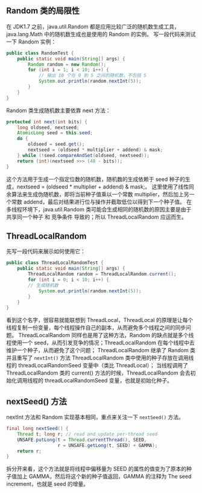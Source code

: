 ## Random 类的局限性
在 JDK1.7 之前，java.util.Random 都是应用比较广泛的随机数生成工具，java.lang.Math 中的随机数生成也是使用的 Random 的实例。
写一段代码来测试一下 Random 实例：
```java
public class RandomTest {
    public static void main(String[] args) {
        Random random = new Random();
        for (int i = 1; i < 10; i++) {
            // 输出 10 个在 0 到 5 之间的随机数，不包括 5
            System.out.println(random.nextInt(5));
        }
    }
}
```

Random 类生成随机数主要依靠 next 方法：
```java
protected int next(int bits) {
    long oldseed, nextseed;
    AtomicLong seed = this.seed;
    do {
        oldseed = seed.get();
        nextseed = (oldseed * multiplier + addend) & mask;
    } while (!seed.compareAndSet(oldseed, nextseed));
    return (int)(nextseed >>> (48 - bits));
}
```
这个方法用于生成一个指定位数的随机数，随机数的生成依赖于 seed 种子的生成，nextseed = (oldseed * multiplier + addend) & mask;。
这里使用了线性同余算法来生成伪随机数，即将当前种子值乘以一个常数 multiplier，然后加上另一个常数 addend，最后对结果进行位与操作并截取低位以得到下一个种子值。
在多线程环境下，java.util.Random 类可能会生成相同的随机数的原因主要是由于 共享同一个种子 和 竞争条件 导致的；所以 ThreadLocalRandom 应运而生。
## ThreadLocalRandom
先写一段代码来展示如何使用它：
```java
public class ThreadLocalRandomTest {
    public static void main(String[] args) {
        ThreadLocalRandom random = ThreadLocalRandom.current();
        for (int i = 0; i < 10; i++) {
        // 生成随机数
            System.out.println(random.nextInt(5));
        }
    }
}
```
看到这个名字，很容易就能联想到 ThreadLocal，ThreadLocal 的原理是让每个线程复制一份变量，每个线程操作自己的副本，从而避免多个线程之间的同步问题。
ThreadLocalRandom 同样也是用了这种方法，Random 的缺点就是多个线程使用一个 seed，从而引发竞争的情况；ThreadLocalRandom 在每个线程中去维护一个种子，从而避免了这个问题；
	ThreadLocalRandom 继承了 Random 类并且重写了 `nextInt()` 方法
	ThreadLocalRandom 类中使用的种子存放在调用线程的 threadLocalRandomSeed 变量中（类比 ThreadLocal）；
当线程调用了 ThreadLocalRandom 类的 current() 方法的时候，ThreadLocalRandom 会去初始化调用线程的 threadLocalRandomSeed 变量，也就是初始化种子。
## nextSeed() 方法
nextInt 方法和 Random 实现基本相同，重点来关注一下 `nextSeed()` 方法。
```java
final long nextSeed() {
	Thread t; long r; // read and update per-thread seed
	UNSAFE.putLong(t = Thread.currentThread(), SEED,
				   r = UNSAFE.getLong(t, SEED) + GAMMA);
	return r;
}
```
拆分开来看，这个方法就是将线程中偏移量为 SEED 的属性的值变为了原本的种子值加上 GAMMA，然后将这个新的种子值返回，GAMMA 的注释为 The seed increment，也就是 seed 的增量。